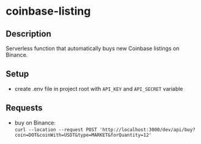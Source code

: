 # coinbase-listing

## Description

Serverless function that automatically buys new Coinbase listings on Binance.

## Setup

 - create .env file in project root with `API_KEY` and `API_SECRET` variable

## Requests

 - buy on Binance:  
 `curl --location --request POST 'http://localhost:3000/dev/api/buy?coin=DOT&coinWith=USDT&type=MARKET&forQuantity=12'`
